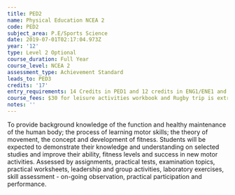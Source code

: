 ```yaml
---
title: PED2
name: Physical Education NCEA 2
code: PED2
subject_area: P.E/Sports Science
date: 2019-07-01T02:17:04.973Z
year: '12'
type: Level 2 Optional
course_duration: Full Year
course_level: NCEA 2
assessment_type: Achievement Standard
leads_to: PED3
credits: '17'
entry_requirements: 14 Credits in PED1 and 12 credits in ENG1/ENE1 and HOF/TIC approval.
course_fees: $30 for leisure activities workbook and Rugby trip is extra cost
notes: ''
---
```

To provide background knowledge of the function and healthy maintenance of the human body; the process of learning motor skills; the theory of movement, the concept and development of fitness. Students will be expected to demonstrate their knowledge and understanding on selected studies and improve their ability, fitness levels and success in new motor activities. Assessed by assignments, practical tests, examination topics, practical worksheets, leadership and group activities, laboratory exercises, skill assessment - on-going observation, practical participation and performance.
